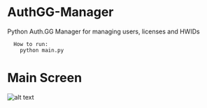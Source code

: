 # AuthGG-Manager
Python Auth.GG Manager for managing users, licenses and HWIDs

```
  How to run:
    python main.py
```

# Main Screen
![alt text](https://github.com/irxv/AuthGG-Manager/unknown.png?raw=true)

